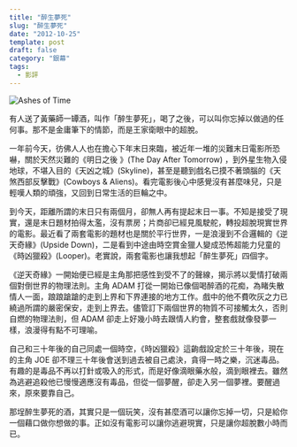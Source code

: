 ```yaml
---
title: "醉生夢死"
slug: "醉生夢死"
date: "2012-10-25"
template: post
draft: false
category: "銀幕"
tags:
  - 影評
---
```


![Ashes of Time](/media/70006.jpg)

有人送了黃藥師一罈酒，叫作「醉生夢死」，喝了之後，可以叫你忘掉以做過的任何事。那不是金庸筆下的情節，而是王家衛眼中的超脫。

一年前今天，彷佛人人也在擔心下年末日來臨，被近年一堆的災難末日電影所恐嚇，關於天然災難的《明日之後 》(The Day After Tomorrow) ，到外星生物入侵地球，不堪入目的《天凶之城》(Skyline)，甚至是聽到戲名已摸不著頭腦的《天煞西部反擊戰》(Cowboys & Aliens)。看完電影後心中感覺沒有甚麼味兒，只是輕嘆人類的頑強，又回到日常生活的巨輪之中。

到今天，距離所謂的末日只有兩個月，卻無人再有提起末日一事。不知是接受了現實，還是末日題材拍得太濫，沒有票房；片商卻已經見風駛舵，轉投超脫現實世界的電影。最近看了兩套電影的題材也是關於平行世界，一是浪漫到不合邏輯的《逆天奇緣》(Upside Down)，二是看到中途由時空賞金獵人變成恐怖超能力兒童的《時凶獵殺》(Looper)。老實說，兩套電影也讓我想起「醉生夢死」四個字。

《逆天奇緣》一開始便已經是主角那把感性到受不了的聲線，揭示將以愛情打破兩個對倒世界的物理法則。主角 ADAM 打從一開始已像個喝醉酒的花痴，為睹失散情人一面，踉踉蹌蹌的走到上界和下界連接的地方工作。戲中的他不費吹灰之力已繞過所謂的嚴密保安，走到上界去。儘管訂下兩個世界的物質不可接觸太久，否則自燃的物理法則，但 ADAM 卻走上好幾小時去跟情人約會，整套戲就像發夢一樣，浪漫得有點不可理喻。

自己和三十年後的自己同處一個時空，《時凶獵殺》這齣戲設定於三十年後，現在的主角 JOE 卻不理三十年後會送到過去被自己處決，貪得一時之樂，沉迷毒品。有趣的是毒品不再以打針或吸入的形式，而是好像滴眼藥水般，滴到眼裡去。雖然為逃避追殺他已慢慢適應沒有毒品，但從一個夢醒，卻走入另一個夢裡。要醒過來，原來要靠自己。

那埕醉生夢死的酒，其實只是一個玩笑，沒有甚麼酒可以讓你忘掉一切，只是給你一個藉口做你想做的事。正如沒有電影可以讓你逃避現實，只是讓你超脫數小時而已。
